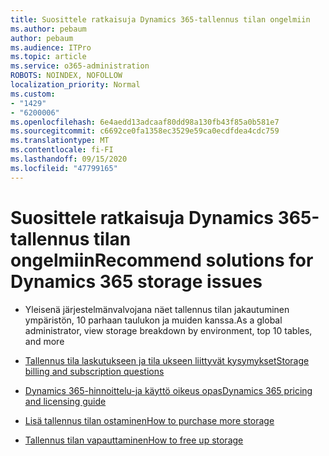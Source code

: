 ```yaml
---
title: Suosittele ratkaisuja Dynamics 365-tallennus tilan ongelmiin
ms.author: pebaum
author: pebaum
ms.audience: ITPro
ms.topic: article
ms.service: o365-administration
ROBOTS: NOINDEX, NOFOLLOW
localization_priority: Normal
ms.custom:
- "1429"
- "6200006"
ms.openlocfilehash: 6e4aedd13adcaaf80dd98a130fb43f85a0b581e7
ms.sourcegitcommit: c6692ce0fa1358ec3529e59ca0ecdfdea4cdc759
ms.translationtype: MT
ms.contentlocale: fi-FI
ms.lasthandoff: 09/15/2020
ms.locfileid: "47799165"
---
```

# <a name="recommend-solutions-for-dynamics-365-storage-issues"></a><span data-ttu-id="d2e65-102">Suosittele ratkaisuja Dynamics 365-tallennus tilan ongelmiin</span><span class="sxs-lookup"><span data-stu-id="d2e65-102">Recommend solutions for Dynamics 365 storage issues</span></span>

* <span data-ttu-id="d2e65-103">Yleisenä järjestelmänvalvojana näet tallennus tilan jakautuminen ympäristön, 10 parhaan taulukon ja muiden kanssa.</span><span class="sxs-lookup"><span data-stu-id="d2e65-103">As a global administrator, view storage breakdown by environment, top 10 tables, and more</span></span>

* [<span data-ttu-id="d2e65-104">Tallennus tila laskutukseen ja tila ukseen liittyvät kysymykset</span><span class="sxs-lookup"><span data-stu-id="d2e65-104">Storage billing and subscription questions</span></span>](https://docs.microsoft.com/dynamics365/customer-engagement/admin/contact-information-microsoft-dynamics-365-online-billing-support)

* [<span data-ttu-id="d2e65-105">Dynamics 365-hinnoittelu-ja käyttö oikeus opas</span><span class="sxs-lookup"><span data-stu-id="d2e65-105">Dynamics 365 pricing and licensing guide</span></span>](https://dynamics.microsoft.com/pricing/)

* [<span data-ttu-id="d2e65-106">Lisä tallennus tilan ostaminen</span><span class="sxs-lookup"><span data-stu-id="d2e65-106">How to purchase more storage</span></span>](https://docs.microsoft.com/dynamics365/customer-engagement/admin/manage-storage#add-storage-to-dynamics-365-online)

* [<span data-ttu-id="d2e65-107">Tallennus tilan vapauttaminen</span><span class="sxs-lookup"><span data-stu-id="d2e65-107">How to free up storage</span></span>](https://docs.microsoft.com/dynamics365/customer-engagement/admin/free-storage-space)
